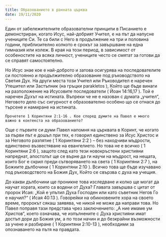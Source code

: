 ```yaml
---
title: Образованието в ранната църква
date: 19/11/2020
---
```


Един от забележителните образователни принципи в Писанието е демонстриран, когато Исус, най-добрият Учител, е на път да напусне учениците Си. Те са били с Него в продължение на три и половина години, приблизително колкото е срокът за завършване на една гимназия или колеж. В края на този период, в зависимост от особеностите на всяка личност, учениците често се смятат за готови да се справят самостоятелно.

Но Исус знае кое е най-доброто и затова осигурява на последователите си постоянно и продължително образование под ръководството на Светия Дух. На други места този Учител или Ръководител е наречен Утешител или Застъпник (на гръцки parakletos ), Който ще бъде винаги на разположение на Исусовите последователи ( Йоан 14:16,17 ). Той е наречен Духът на истината. Въпреки че не е назован с думата „учител“, Неговото дело със сигурност е образователно особено що се отнася до търсене и намиране на истината.

`Прочетете 1 Коринтяни 2:1-16 . Кое според думите на Павел е много важно в контекста на образованието?`

Още с първите си думи Павел напомня на църквата в Коринт, че когато за първи път е дошъл при тях, е говорил единствено за Исус Христос и за Неговото разпятие ( 1 Коринтяни 2:2 ) – без находчиви мъдрости, единствено възвестяване на евангелието. Но това не е всичко ( 1 Коринтяни 2:6 ), защото след като тези новокръстени християни напреднат, апостолът ще се върне да ги научи на мъдрост, на нещата, които Бог е скрил преди сътворяването на света ( 1 Коринтяни 2:7 ), на Божиите дълбочини ( 1 Коринтяни 2:10 ). Всичко това ще бъде изучавано под ръководството на Божия Дух, Който се свързва с духа на учещия.

До какви дълбочини ще проникне това изследване и колко ще могат да научат хората, които са водени от Духа? Главата завършва с цитат от пророк Исая: „Кой е упътил Духа Господен или като съветник Негов Го е научил?“ ( Исая 40:13 ). Говорейки на обикновените хора на своето време, пророкът сякаш заявява, че никой не може да направи това. Но Павел поправя тази представа чрез заключението: „А ние имаме ум Христов“, което означава, че изпълнените с Духа християни имат достъп дори до Божия ум, а по този начин и до безкрайни възможности за учене и разбиране ( 1 Коринтяни 2:10-13 ), необходими за опознаването на пътя на правдата.